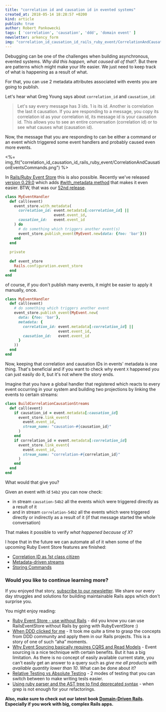 ```yaml
---
title: "correlation id and causation id in evented systems"
created_at: 2018-05-14 18:28:57 +0200
kind: article
publish: true
author: Robert Pankowecki
tags: [ 'correlation', 'causation', 'ddd', 'domain event' ]
newsletter: arkency_form
img: "correlation_id_causation_id_rails_ruby_event/CorrelationAndCausationEventsCommands.png"
---
```


Debugging can be one of the challenges when building asynchronous, evented systems. _Why did this happen, what caused all of that?_. But there are patterns which might make your life easier. We just need to keep track of what is happening as a result of what.  

<!-- more -->

For that, you can use 2 metadata attributes associated with events you are going to publish.

Let's hear what Greg Young says about `correlation_id` and `causation_id`:

> Let's say every message has 3 ids. 1 is its id. Another is correlation the last it causation. 
> If you are responding to a message, you copy its correlation id as your correlation id, its message id is your causation id. 
> This allows you to see an entire conversation (correlation id) or to see what causes what (causation id).

Now, the message that you are responding to can be either a command or an event which triggered some event handlers and probably caused even more events.

<%= img_fit("correlation_id_causation_id_rails_ruby_event/CorrelationAndCausationEventsCommands.png") %>

In [Rails/Ruby Event Store](https://railseventstore.org/) this is also possible. Recently we've released [version 0.29.0](https://github.com/RailsEventStore/rails_event_store/releases/tag/v0.29.0) which adds [#with_metadata method](http://railseventstore.org/docs/request_metadata/#passing-your-own-metadata-using-with_metadata-method) that makes it even easier. BTW, that was our [52nd release](https://github.com/RailsEventStore/rails_event_store/releases).

```ruby
class MyEventHandler
  def call(event)
    event_store.with_metadata(
      correlation_id: event.metadata[:correlation_id] || 
                      event.event_id,
      causation_id:   event.event_id
    ) do
      # do something which triggers another event(s)
      event_store.publish_event(MyEvent.new(data: {foo: 'bar'}))   
    end
  end
  
  private
  
  def event_store
    Rails.configuration.event_store
  end
end
```

of course, if you don't publish many events, it might be easier to apply it manually, once.

```ruby
class MyEventHandler
  def call(event)
    # do something which triggers another event
    event_store.publish_event(MyEvent.new(
      data: {foo: 'bar'},
      metadata: {
        correlation_id: event.metadata[:correlation_id] ||
                        event.event_id,
        causation_id:   event.event_id
      }
    ))   
  end
end
```

Now, keeping that correlation and causation IDs in events' metadata is one thing. That's beneficial and if you want to check why event `X` happened you can just easily do it, but it's not where the story ends.

Imagine that you have a global handler that registered which reacts to every event occurring in your system and building two projections by linking the events to certain streams:

```ruby
class BuildCorrelationCausationStreams
  def call(event)
    if causation_id = event.metadata[:causation_id]
      event_store.link_event(
        event.event_id,
        stream_name: "causation-#{causation_id}"
      )
    end
    if correlation_id = event.metadata[:correlation_id]
      event_store.link_event(
        event.event_id, 
        stream_name: "correlation-#{correlation_id}"
      )
    end
  end
end
```

What would that give you?

Given an event with id `54b2` you can now check:

* in stream `causation-54b2` all the events which were triggered directly as a result of it
* and in stream `correlation-54b2` all the events which were triggered directly or indirectly as a result of it (if that message started the whole conversation)

That makes it possible to verify _what happened because of X_?

I hope that in the future we can automate all of it when some of the upcoming Ruby Event Store features are finished:

* [Correlation ID as 1st class citizen](https://github.com/RailsEventStore/rails_event_store/issues/346)
* [Metadata-driven streams](https://github.com/RailsEventStore/rails_event_store/issues/221)
* [Storing Commands](https://github.com/RailsEventStore/rails_event_store/issues/340)

### Would you like to continue learning more?

If you enjoyed that story, [subscribe to our newsletter](http://arkency.com/newsletter). We share our every day struggles and solutions for building maintainable Rails apps which don't surprise you.

You might enjoy reading:

* [Ruby Event Store - use without Rails](/ruby-event-store-use-without-rails/) - did you know you can use RailsEventStore without Rails by going with RubyEventStore :)
* [When DDD clicked for me](/when-ddd-clicked-for-me/) - It took me quite a time to grasp the concepts from DDD community and apply them in our Rails projects. This is a story of one of such “aha” moments.
* [Why Event Sourcing basically requires CQRS and Read Models](/why-event-sourcing-basically-requires-cqrs-and-read-models/) - Event sourcing is a nice technique with certain benefits. But it has a big limitation. As there is no concept of easily available current state, you can’t easily get an answer to a query such as _give me all products with available quantity lower than 10_. What can be done about it?
* [Relative Testing vs Absolute Testing](/relative-testing-vs-absolute-testing/) - 2 modes of testing that you can switch between to make writing tests easier.
* [Using ruby parser and the AST tree to find deprecated syntax](/using-ruby-parser-and-ast-tree-to-find-deprecated-syntax/) - when grep is not enough for your refactorings.

**Also, make sure to check out our latest book [Domain-Driven Rails](/domain-driven-rails/). Especially if you work with big, complex Rails apps.**

